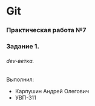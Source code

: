 # Git
### Практическая работа №7
### Задание 1.
###### dev-ветка.
Выполнил:
* Карпушин Андрей Олегович
* УВП-311
